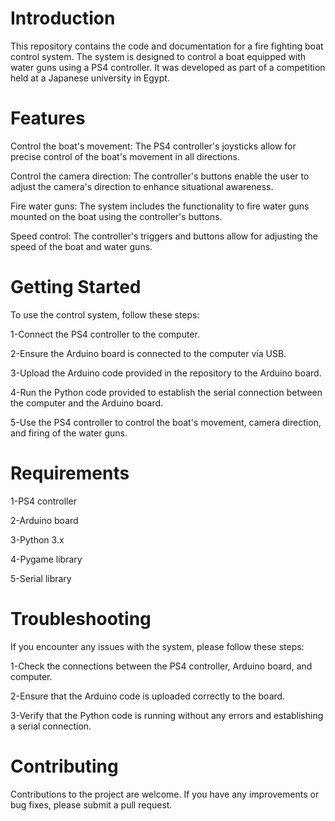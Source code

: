 # Introduction

This repository contains the code and documentation for a fire fighting boat control system. The system is designed to control a boat equipped with water guns using a PS4 controller. It was developed as part of a competition held at a Japanese university in Egypt.

# Features

Control the boat's movement: The PS4 controller's joysticks allow for precise control of the boat's movement in all directions.

Control the camera direction: The controller's buttons enable the user to adjust the camera's direction to enhance situational awareness.

Fire water guns: The system includes the functionality to fire water guns mounted on the boat using the controller's buttons.

Speed control: The controller's triggers and buttons allow for adjusting the speed of the boat and water guns.

# Getting Started

To use the control system, follow these steps:

1-Connect the PS4 controller to the computer.

2-Ensure the Arduino board is connected to the computer via USB.

3-Upload the Arduino code provided in the repository to the Arduino board.

4-Run the Python code provided to establish the serial connection between the computer and the Arduino board.

5-Use the PS4 controller to control the boat's movement, camera direction, and firing of the water guns.

# Requirements

1-PS4 controller

2-Arduino board

3-Python 3.x

4-Pygame library

5-Serial library

# Troubleshooting

If you encounter any issues with the system, please follow these steps:

1-Check the connections between the PS4 controller, Arduino board, and computer.

2-Ensure that the Arduino code is uploaded correctly to the board.

3-Verify that the Python code is running without any errors and establishing a serial connection.

# Contributing

Contributions to the project are welcome. If you have any improvements or bug fixes, please submit a pull request.
